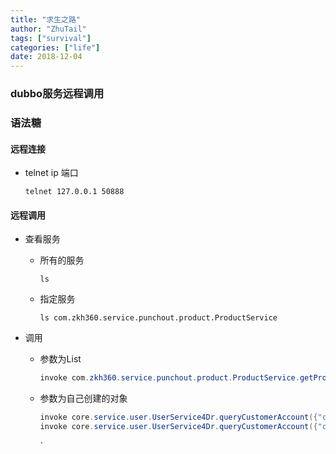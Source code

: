 ```yaml
---
title: "求生之路"
author: "ZhuTail"
tags: ["survival"]
categories: ["life"]
date: 2018-12-04
---
```


### dubbo服务远程调用

### 语法糖

#### 远程连接

* telnet ip 端口

  ```shell
  telnet 127.0.0.1 50888
  ```


#### 远程调用

* 查看服务

  * 所有的服务

    ```shell
    ls
    ```

  * 指定服务 

    ```shell
    ls com.zkh360.service.punchout.product.ProductService
    ```

* 调用

  * 参数为List

    ```java
    invoke com.zkh360.service.punchout.product.ProductService.getProductsNoMatterState('A19947',['AG9655','GV2605','HN7813'])
    ```

  * 参数为自己创建的对象

    ```java
    invoke core.service.user.UserService4Dr.queryCustomerAccount({"class":"core.model.support.ZkGridCondition","rows":10,"page":1,"params":{"customerCode":"A12345"}})
    invoke core.service.user.UserService4Dr.queryCustomerAccount({"class":"core.model.support.ZkGridCondition","rows":10,"page":1,"params":{"customerCode":"A12345","userName":"test"}})
    ```

    `
